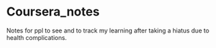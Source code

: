 # Coursera_notes
Notes for ppl to see and to track my learning after taking a hiatus due to health complications. 

